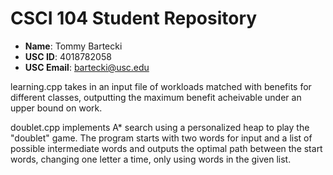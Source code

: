 # CSCI 104 Student Repository

- **Name**: Tommy Bartecki
- **USC ID**: 4018782058
- **USC Email**: bartecki@usc.edu

 learning.cpp takes in an input file of workloads matched with benefits for different classes, outputting the maximum benefit
 acheivable under an upper bound on work.
 
 doublet.cpp implements A* search using a personalized heap to play the "doublet" game. The program starts with two words for
 input and a list of possible intermediate words and outputs the optimal path between the start words, changing one letter a 
 time, only using words in the given list.
